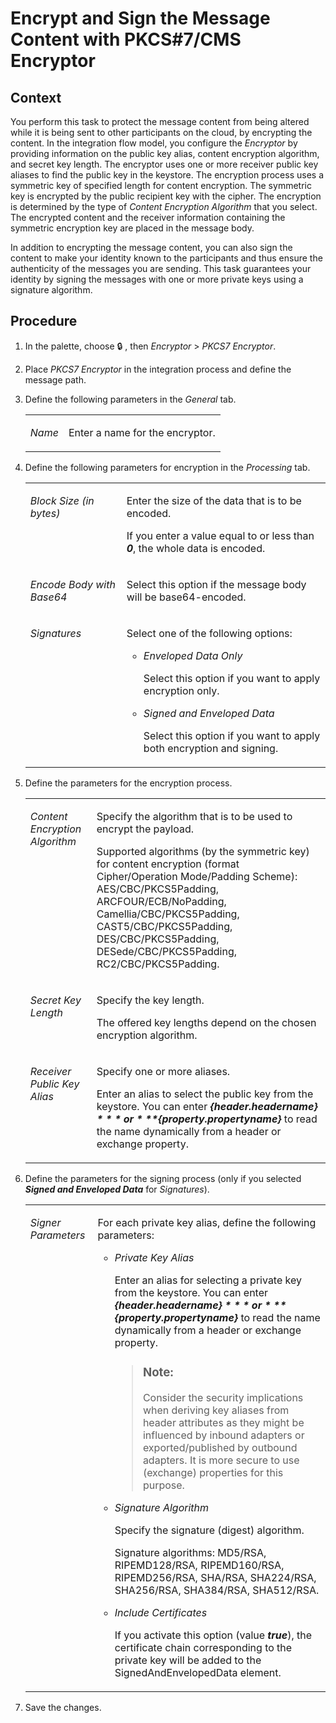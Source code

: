 <!-- loio21fd21135941432fbade76e67b9e7194 -->

<link rel="stylesheet" type="text/css" href="../css/sap-icons.css"/>

# Encrypt and Sign the Message Content with PKCS\#7/CMS Encryptor



<a name="loio21fd21135941432fbade76e67b9e7194__context_N10014_N10011_N10001"/>

## Context

You perform this task to protect the message content from being altered while it is being sent to other participants on the cloud, by encrypting the content. In the integration flow model, you configure the *Encryptor* by providing information on the public key alias, content encryption algorithm, and secret key length. The encryptor uses one or more receiver public key aliases to find the public key in the keystore. The encryption process uses a symmetric key of specified length for content encryption. The symmetric key is encrypted by the public recipient key with the cipher. The encryption is determined by the type of *Content Encryption Algorithm* that you select. The encrypted content and the receiver information containing the symmetric encryption key are placed in the message body.

In addition to encrypting the message content, you can also sign the content to make your identity known to the participants and thus ensure the authenticity of the messages you are sending. This task guarantees your identity by signing the messages with one or more private keys using a signature algorithm.



## Procedure

1.  In the palette, choose :lock: , then *Encryptor* \> *PKCS7 Encryptor*.

2.  Place *PKCS7 Encryptor* in the integration process and define the message path.

3.  Define the following parameters in the *General* tab.


    <table>
    <tr>
    <td valign="top">

    *Name*


    
    </td>
    <td valign="top">

    Enter a name for the encryptor.


    
    </td>
    </tr>
    </table>
    
4.  Define the following parameters for encryption in the *Processing* tab.


    <table>
    <tr>
    <td valign="top">

     *Block Size \(in bytes\)* 


    
    </td>
    <td valign="top">

    Enter the size of the data that is to be encoded.

    If you enter a value equal to or less than ***0***, the whole data is encoded.


    
    </td>
    </tr>
    <tr>
    <td valign="top">

     *Encode Body with Base64* 


    
    </td>
    <td valign="top">

    Select this option if the message body will be base64-encoded.


    
    </td>
    </tr>
    <tr>
    <td valign="top">

     *Signatures* 


    
    </td>
    <td valign="top">

    Select one of the following options:

    -   *Enveloped Data Only*

        Select this option if you want to apply encryption only.

    -   *Signed and Enveloped Data*

        Select this option if you want to apply both encryption and signing.



    
    </td>
    </tr>
    </table>
    
5.  Define the parameters for the encryption process.


    <table>
    <tr>
    <td valign="top">

     *Content Encryption Algorithm* 


    
    </td>
    <td valign="top">

    Specify the algorithm that is to be used to encrypt the payload.

    Supported algorithms \(by the symmetric key\) for content encryption \(format Cipher/Operation Mode/Padding Scheme\): AES/CBC/PKCS5Padding, ARCFOUR/ECB/NoPadding, Camellia/CBC/PKCS5Padding, CAST5/CBC/PKCS5Padding, DES/CBC/PKCS5Padding, DESede/CBC/PKCS5Padding, RC2/CBC/PKCS5Padding.


    
    </td>
    </tr>
    <tr>
    <td valign="top">

     *Secret Key Length* 


    
    </td>
    <td valign="top">

    Specify the key length.

    The offered key lengths depend on the chosen encryption algorithm.


    
    </td>
    </tr>
    <tr>
    <td valign="top">

     *Receiver Public Key Alias* 


    
    </td>
    <td valign="top">

    Specify one or more aliases.

    Enter an alias to select the public key from the keystore. You can enter ***$\{header.headername\}*** or ***$\{property.propertyname\}*** to read the name dynamically from a header or exchange property.


    
    </td>
    </tr>
    </table>
    
6.  Define the parameters for the signing process \(only if you selected ***Signed and Enveloped Data*** for *Signatures*\).


    <table>
    <tr>
    <td valign="top">

     *Signer Parameters* 


    
    </td>
    <td valign="top">

    For each private key alias, define the following parameters:

    -   *Private Key Alias* 

        Enter an alias for selecting a private key from the keystore. You can enter ***$\{header.headername\}*** or ***$\{property.propertyname\}*** to read the name dynamically from a header or exchange property.

        > ### Note:  
        > Consider the security implications when deriving key aliases from header attributes as they might be influenced by inbound adapters or exported/published by outbound adapters. It is more secure to use \(exchange\) properties for this purpose.

    -   *Signature Algorithm*

        Specify the signature \(digest\) algorithm.

        Signature algorithms: MD5/RSA, RIPEMD128/RSA, RIPEMD160/RSA, RIPEMD256/RSA, SHA/RSA, SHA224/RSA, SHA256/RSA, SHA384/RSA, SHA512/RSA.

    -   *Include Certificates*

        If you activate this option \(value ***true***\), the certificate chain corresponding to the private key will be added to the SignedAndEnvelopedData element.



    
    </td>
    </tr>
    </table>
    
7.  Save the changes.


